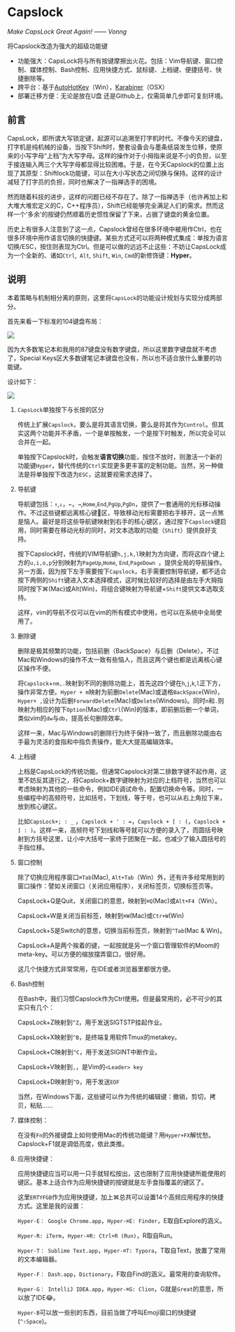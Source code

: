 # Capslock

*Make CapsLock Great Again! —— Vonng*

将Capslock改造为强大的超级功能键

* 功能强大：CapsLock将与所有按键摩擦出火花。包括：Vim导航键、窗口控制、媒体控制、Bash控制、应用快捷方式、鼠标键、上档键、便捷括号、快捷删除等。
* 跨平台：基于[AutoHotKey](http://www.ahkscript.org/)（Win），[Karabiner](https://pqrs.org/osx/karabiner/)（OSX）
* 部署迁移方便：无论是放在U盘 还是Github上，仅需简单几步即可复刻环境。

## 前言

CapsLock，即所谓大写锁定键，起源可以追溯至打字机时代。不像今天的键盘，打字机是纯机械的设备，当按下Shift时，整套设备会与墨条纸袋发生位移，使原来的小写字母“上档”为大写字母。这样的操作对于小拇指来说是不小的负担，以至于接连输入两三个大写字母都显得比较困难。于是，在今天Capslock的位置上出现了其原型：Shiftlock功能键，可以在大小写状态之间切换与保持。这样的设计减轻了打字员的负担，同时也解决了一指禅选手的困境。

然而随着科技的进步，这样的问题已经不存在了。除了一指禅选手（也许再加上和大堆大堆宏定义的C，C++程序员），Shift已经能够完全满足人们的需求。然而这样一个'多余'的按键仍然顺着历史惯性保留了下来，占据了键盘的黄金位置。

历史上有很多人注意到了这一点，Capslock曾经在很多环境中被用作Ctrl，也在很多环境中用作语言切换的快捷键。某些方式还可以将两种模式集成：单按为语言切换/ESC，按住则表现为Ctrl。但是可以做的远远不止这些：不妨让CapsLock成为一个全新的、诸如`Ctrl`,` Alt`, `Shift`, `Win`, `Cmd`的新修饰键：**Hyper**。

## 说明

本着策略与机制相分离的原则，这里将`CapsLock`的功能设计规划与实现分成两部分。

首先来看一下标准的104键盘布局：

![](images/keyboard-layout.jpg)

因为大多数笔记本和我用的87键盘没有数字键盘，所以这里数字键盘就不考虑了，Special Keys区大多数键笔记本键盘也没有，所以也不适合放什么重要的功能键。

设计如下：

![](images/function-spec.png)

1. `CapsLock`单独按下与长按的区分

   传统上扩展`Capslock`，要么是将其语言切换，要么是将其作为`Control`。但其实这两个功能并不矛盾，一个是单按触发，一个是按下时触发，所以完全可以合并在一起。

   单独按下Capslock时，会触发**语言切换**功能，按住不放时，则激活一个新的功能键`Hyper`，替代传统的`Ctrl`实现更多更丰富的定制功能。当然，另一种做法是将单独按下改造为`ESC`，这就要视需求选择了。

2. 导航键

   导航键包括：`↑`,`↓`，`←`，`→`,`Home`,`End`,`PgUp`,`PgDn`，提供了一套通用的光标移动操作。不过这些键都远离核心键区，导致移动光标需要把右手移开，这一点煞是恼人。最好是将这些导航键映射到右手的核心键区，通过按下`Capslock`键启用，同时需要在移动光标的同时，对文本选取的功能（`Shift`）提供良好支持。

   按下Capslock时，传统的VIM导航键`h,j,k,l`映射为方向键，而将这四个键上方的`u,i,o,p`分别映射为`PageUp`,`Home`, `End`,`PageDown `，提供全局的导航操作。另一方面，因为按下左手需要按下`Capslock`，右手需要控制导航键，都不适合按下两侧的`Shift`键进入文本选择模式，这时候比较好的选择是由左手大拇指同时按下⌘(Mac)或Alt(Win)，将组合键映射为导航键+`Shift`提供文本选取支持。

   这样，vim的导航不仅可以在vim的所有模式中使用，也可以在系统中全局使用了。

3. 删除键

   删除是极其频繁的功能，包括前删（BackSpace）与后删（Delete）。不过Mac和Windows的操作不太一致有些恼人，而且这两个键也都是远离核心键区操作不便。

   将`Capslock`+`nm,.`映射到不同的删除功能上，首先这四个键在`h`,`j`,`k`,`l`正下方，操作非常方便。`Hyper + m`映射为前删`Delete`(Mac)或退格`BackSpace`(Win)，`Hyper+ ,`设计为后删`ForwardDelete`(Mac)或`Delete`(Windows)。同时`n`和`.`则映射为相应的按下`Option`(Mac)或`Ctrl`(Win)的版本，即前删后删一个单词，类似vim的`dw`与`db`，提高长句删除效率。

   这样一来，Mac与Windows的删除行为终于保持一致了，而且删除功能由右手最为灵活的食指和中指负责操作，能大大提高编辑效率。

4. 上档键

   上档是CapsLock的传统功能。但通常Capslock对第二排数字键不起作用，这里不妨反其道行之，将Capslock+数字键映射为对应的上档符号，当然也可以考虑映射为其他的一些命令，例如IDE调试命令，配置切换命令等。同时，一些编程中的高频符号，比如括号，下划线，等于号，也可以从右上角拉下来，放到核心键区。

   比如`CapsLock+; : _` ，`Capslock + ' : =`，`Capslock + [ : (`，`Capslock + ] : )`。这样一来，高频符号下划线和等号就可以方便的录入了，而圆括号映射到方括号这里，让小中大括号一家终于团聚在一起，也减少了输入圆括号的手指位移。

5. 窗口控制

   除了切换应用程序窗口`⌘Tab`(Mac), `Alt+Tab`（Win）外，还有许多经常用到的窗口操作：譬如关闭窗口（关闭应用程序），关闭标签页，切换标签页等。

   CapsLock+Q是Quit，关闭窗口的意思，映射到`⌘Q`(Mac)或`Alt+F4`（Win）。

   CapsLock+W是关闭当前标签，映射到`⌘W`(Mac)或`Ctr+W`(Win)

   CapsLock+S是Switch的意思，切换当前标签页，映射到`^Tab`(Mac & Win)。

   CapsLock+A是两个挨着的键，一起按就是另一个窗口管理软件的Moom的meta-key。可以方便的缩放摆弄窗口，很好用。

   这几个快捷方式非常常用，在IDE或者浏览器里都很方便。

6. Bash控制

   在Bash中，我们习惯Capslock作为Ctrl使用。但是最常用的，必不可少的其实只有几个：

   CapsLock+Z映射到`^Z`，用于发送SIGTSTP挂起作业。

   CapsLock+X映射到`^B`，是终端复用软件Tmux的metakey。

   CapsLock+C映射到`^C`，用于发送SIGINT中断作业。

   CapsLock+V映射到`,`，是Vim的`<Leader> key`

   CapsLock+D映射到`^D`，用于发送`EOF`

   当然，在Windows下面，这些键可以作为传统的编辑键：撤销，剪切，拷贝，粘贴……

7. 媒体控制：

   在没有`Fn`的外接键盘上如何使用Mac的传统功能键？用`Hyper+FX`解忧愁。Capslock+F1就是调低亮度，依此类推。

8. 应用快捷键：

   应用快捷键应当可以用一只手就轻松按出，这也限制了应用快捷键所能使用的键区。基本上适合作为应用快捷键的按键就是左手食指覆盖的键区了。

   这里`ERTYFGB`作为应用快捷键，加上⌘总共可以设置14个高频应用程序的快捷方式。这里是我的设置：

   `Hyper-E： Google Chrome.app`，`Hyper-⌘E: Finder`，E取自Explore的涵义。

   `Hyper-R: iTerm`，`Hyper-⌘R: Ctrl+R (Run)`，R取自Run。

   `Hyper-T： Sublime Text.app`，`Hyper-⌘T: Typora`，T取自Text，放置了常用的文本编辑器。

   `Hyper-F： Dash.app`，`Dictionary`，F取自Find的涵义。最常用的查询软件。

   `Hyper-G： IntelliJ IDEA.app`，`Hyper-⌘G: Clion`，G就是`Great`的意思，所以放了IDE😂。

   `Hyper-B`可以放一些别的东西，目前当做了呼叫Emoji窗口的快捷键(`^⇧Space`)。
